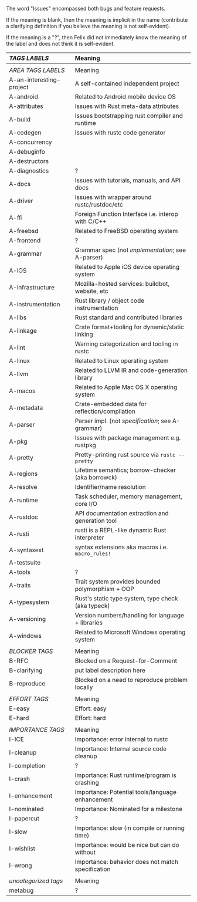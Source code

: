 The word "Issues" encompassed both bugs and feature requests.

If the meaning is blank, then the meaning is implicit in the name
(contribute a clarifying definition if you believe the meaning is not
self-evident).

If the meaning is a "?", then Felix did not immediately know the
meaning of the label and does not think it is self-evident.

| *TAGS LABELS*            |               Meaning                             |
|:-------------------------|:--------------------------------------------------|
|                          |                                                   |
| *AREA TAGS LABELS*       |               Meaning                             |
| A-an-interesting-project | A self-contained independent project              |
| A-android                | Related to Android mobile device OS               |
| A-attributes             | Issues with Rust meta-data attributes             |
| A-build                  | Issues bootstrapping rust compiler and runtime    |
| A-codegen                | Issues with rustc code generator                  |
| A-concurrency            |                                                   |
| A-debuginfo              |                                                   |
| A-destructors            |                                                   |
| A-diagnostics            | ? |
| A-docs                   | Issues with tutorials, manuals, and API docs      |
| A-driver                 | Issues with wrapper around rustc/rustdoc/etc      |
| A-ffi                    | Foreign Function Interface i.e. interop with C/C++|
| A-freebsd                | Related to FreeBSD operating system               |
| A-frontend               | ? |
| A-grammar                | Grammar spec (not *implementation*; see A-parser) |
| A-iOS                    | Related to Apple iOS device operating system      |
| A-infrastructure         | Mozilla-hosted services: buildbot, website, etc   |
| A-instrumentation        | Rust library / object code instrumentation        |
| A-libs                   | Rust standard and contributed libraries           |
| A-linkage                | Crate format+tooling for dynamic/static linking   |
| A-lint                   | Warning categorization and tooling in rustc       |
| A-linux                  | Related to Linux operating system                 |
| A-llvm                   | Related to LLVM IR and code-generation library    |
| A-macos                  | Related to Apple Mac OS X operating system        |
| A-metadata               | Crate-embedded data for reflection/compilation    |
| A-parser                 | Parser impl. (not *specification*; see A-grammar) |
| A-pkg                    | Issues with package management e.g. rustpkg       |
| A-pretty                 | Pretty-printing rust source via `rustc --pretty`  |
| A-regions                | Lifetime semantics; borrow-checker (aka borrowck) |
| A-resolve                | Identifier/name resolution                        |
| A-runtime                | Task scheduler, memory management, core I/O       |
| A-rustdoc                | API documentation extraction and generation tool  |
| A-rusti                  | rusti is a REPL-like dynamic Rust interpreter     |
| A-syntaxext              | syntax extensions aka macros i.e. `macro_rules!`  |
| A-testsuite              |                                                   |
| A-tools                  | ? |
| A-traits                 | Trait system provides bounded polymorphism + OOP  |
| A-typesystem             | Rust's static type system, type check (aka typeck)|
| A-versioning             | Version numbers/handling for language + libraries |
| A-windows                | Related to Microsoft Windows operating system     |
|                          |                                                   |
| *BLOCKER TAGS*           |               Meaning                             |
| B-RFC                    | Blocked on a Request-for-Comment                  |
| B-clarifying             | put label description here                        |
| B-reproduce              | Blocked on a need to reproduce problem locally    |
|                          |                                                   |
| *EFFORT TAGS*            |               Meaning                             |
| E-easy                   | Effort: easy                                      |
| E-hard                   | Effort: hard                                      |
|                          |                                                   |
| *IMPORTANCE TAGS*        |               Meaning                             |
| I-ICE                    | Importance: error internal to rustc               |
| I-cleanup                | Importance: Internal source code cleanup          |
| I-completion             | ? |
| I-crash                  | Importance: Rust runtime/program is crashing      |
| I-enhancement            | Importance: Potential tools/language enhancement  |
| I-nominated              | Importance: Nominated for a milestone             |
| I-papercut               | ? |
| I-slow                   | Importance: slow (in compile or running time)     |
| I-wishlist               | Importance: would be nice but can do without      |
| I-wrong                  | Importance: behavior does not match specification |
|                          |                                                   |
| *uncategorized tags*     |               Meaning                             |
| metabug                  | ? |

